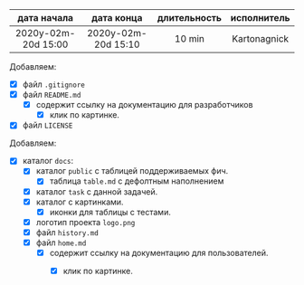 
| дата начала         |   дата конца        | длительность  | исполнитель  |
|:-------------------:|:-------------------:|:-------------:|:------------:|
| 2020y-02m-20d 15:00 | 2020y-02m-20d 15:10 | 10 min        | Kartonagnick |

Добавляем:  
  - [x] файл `.gitignore`  
  - [x] файл `README.md`  
    - [x] содержит ссылку на документацию для разработчиков  
        - [x] клик по картинке.  
  - [x] файл `LICENSE`  

Добавляем:  
  - [x] каталог `docs`:  
    - [x] каталог `public` с таблицей поддерживаемых фич.  
      - [x] таблица `table.md` с дефолтным наполнением 
    - [x] каталог `task` с данной задачей.  
    - [x] каталог с картинками.  
      - [x] иконки для таблицы с тестами.  
    - [x] логотип проекта `logo.png`  
    - [x] файл `history.md`  
    - [x] файл `home.md`  
      - [x] содержит ссылку на документацию для пользователей.  
        - [x] клик по картинке.  

